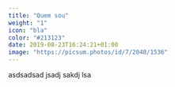 ```yaml
---
title: "Quem sou"
weight: "1"
icon: "bla"
color: "#213123"
date: 2019-08-23T16:24:21+01:00
image: "https://picsum.photos/id/7/2048/1536"
---
```

asdsadsad jsadj sakdj lsa